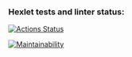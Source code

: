 ### Hexlet tests and linter status:
[![Actions Status](https://github.com/Albert-back-end/php-project-45/actions/workflows/hexlet-check.yml/badge.svg)](https://github.com/Albert-back-end/php-project-45/actions)

[![Maintainability](https://api.codeclimate.com/v1/badges/f40da71d4b5d3f04c83a/maintainability)](https://codeclimate.com/github/Albert-back-end/php-project-45/maintainability)